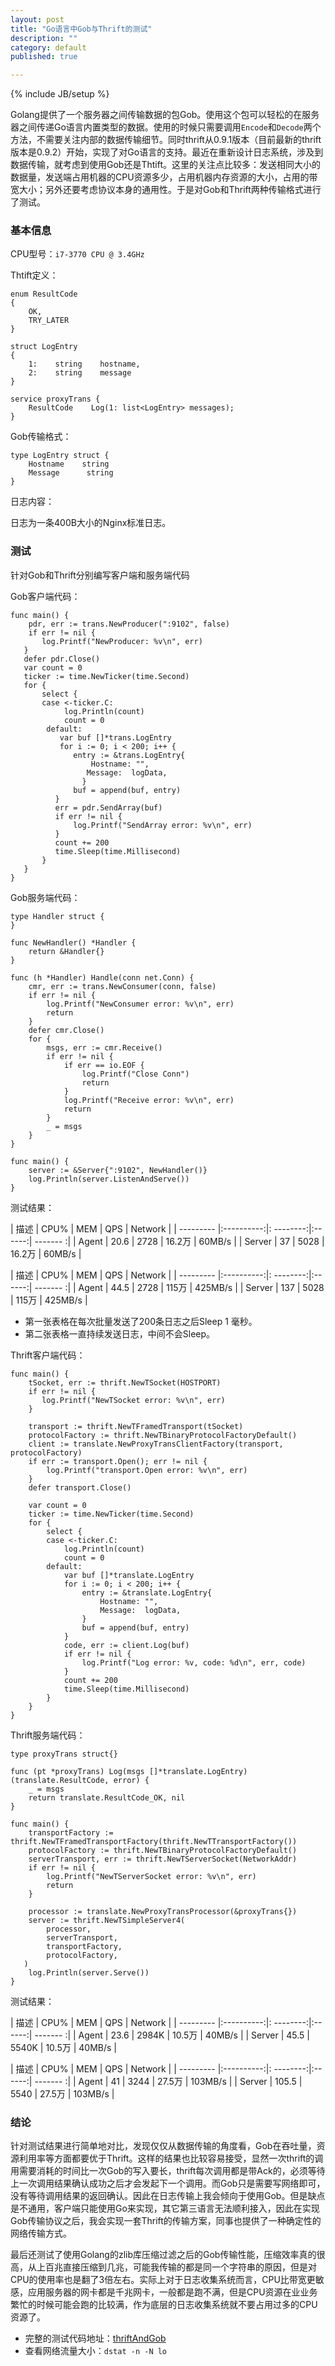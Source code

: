 ```yaml
---
layout: post
title: "Go语言中Gob与Thrift的测试"
description: ""
category: default
published: true

---
```

{% include JB/setup %}


Golang提供了一个服务器之间传输数据的包Gob。使用这个包可以轻松的在服务器之间传递Go语言内置类型的数据。使用的时候只需要调用`Encode`和`Decode`两个方法，不需要关注内部的数据传输细节。同时thrift从0.9.1版本（目前最新的thrift版本是0.9.2）开始，实现了对Go语言的支持。最近在重新设计日志系统，涉及到数据传输，就考虑到使用Gob还是Thtift。这里的关注点比较多：发送相同大小的数据量，发送端占用机器的CPU资源多少，占用机器内存资源的大小，占用的带宽大小；另外还要考虑协议本身的通用性。于是对Gob和Thrift两种传输格式进行了测试。

### 基本信息

CPU型号：`i7-3770 CPU @ 3.4GHz`

Thtift定义：

    enum ResultCode
    {
        OK,
        TRY_LATER
    }
    
    struct LogEntry
    {
        1:    string    hostname,
        2:    string    message
    }
    
    service proxyTrans {
        ResultCode    Log(1: list<LogEntry> messages);
    }
    
Gob传输格式：
    
    type LogEntry struct {
        Hostname    string
        Message      string
    }


日志内容：

日志为一条400B大小的Nginx标准日志。

### 测试
针对Gob和Thrift分别编写客户端和服务端代码

Gob客户端代码：

    func main() {
        pdr, err := trans.NewProducer(":9102", false)
        if err != nil {
	       log.Printf("NewProducer: %v\n", err)
	   }
	   defer pdr.Close()
	   var count = 0
	   ticker := time.NewTicker(time.Second)
	   for {
	       select {
	       case <-ticker.C:
                log.Println(count)
                count = 0
            default:
		       var buf []*trans.LogEntry
		       for i := 0; i < 200; i++ {
			      entry := &trans.LogEntry{
			          Hostname: "",
				     Message:  logData,
                    }
			      buf = append(buf, entry)
			  }
			  err = pdr.SendArray(buf)
			  if err != nil {
			      log.Printf("SendArray error: %v\n", err)
			  }
			  count += 200
			  time.Sleep(time.Millisecond)
		   }
	   }
    }

Gob服务端代码：

    type Handler struct {
    }

    func NewHandler() *Handler {
	    return &Handler{}
    }

    func (h *Handler) Handle(conn net.Conn) {
	    cmr, err := trans.NewConsumer(conn, false)
	    if err != nil {
		    log.Printf("NewConsumer error: %v\n", err)
		    return
	    }
	    defer cmr.Close()
	    for {
		    msgs, err := cmr.Receive()
		    if err != nil {
			    if err == io.EOF {
				    log.Printf("Close Conn")
				    return
			    }
			    log.Printf("Receive error: %v\n", err)
			    return
		    }
		    _ = msgs
	    }
    }

    func main() {
	    server := &Server{":9102", NewHandler()}
	    log.Println(server.ListenAndServe())
    }

测试结果：

| 描述     | CPU%  | MEM | QPS  | Network |
| --------- |:----------:|: --------:|:------:| ------- :|
| Agent  | 20.6 | 2728 | 16.2万 | 60MB/s |
| Server | 37    | 5028 | 16.2万 | 60MB/s |

| 描述     | CPU%  | MEM | QPS  | Network |
| --------- |:----------:|: --------:|:------:| ------- :|
| Agent  | 44.5 | 2728 | 115万 | 425MB/s |
| Server | 137  | 5028 | 115万 | 425MB/s |

* 第一张表格在每次批量发送了200条日志之后Sleep 1 毫秒。
* 第二张表格一直持续发送日志，中间不会Sleep。

Thrift客户端代码：

    func main() {
        tSocket, err := thrift.NewTSocket(HOSTPORT)
	    if err != nil {
		   log.Printf("NewTSocket error: %v\n", err)
	    }

	    transport := thrift.NewTFramedTransport(tSocket)
	    protocolFactory := thrift.NewTBinaryProtocolFactoryDefault()
	    client := translate.NewProxyTransClientFactory(transport, protocolFactory)
	    if err := transport.Open(); err != nil {
		    log.Printf("transport.Open error: %v\n", err)
	    }
	    defer transport.Close()

	    var count = 0
	    ticker := time.NewTicker(time.Second)
	    for {
		    select {
		    case <-ticker.C:
			    log.Println(count)
			    count = 0
		    default:
			    var buf []*translate.LogEntry
			    for i := 0; i < 200; i++ {
				    entry := &translate.LogEntry{
					    Hostname: "",
					    Message:  logData,
				    }
				    buf = append(buf, entry)
			    }
			    code, err := client.Log(buf)
			    if err != nil {
				    log.Printf("Log error: %v, code: %d\n", err, code)
			    }
			    count += 200
			    time.Sleep(time.Millisecond)
		    }
	    }
    }

Thrift服务端代码：

    type proxyTrans struct{}

    func (pt *proxyTrans) Log(msgs []*translate.LogEntry) (translate.ResultCode, error) {
	    _ = msgs
	    return translate.ResultCode_OK, nil
    }

    func main() {
	    transportFactory := thrift.NewTFramedTransportFactory(thrift.NewTTransportFactory())
	    protocolFactory := thrift.NewTBinaryProtocolFactoryDefault()
	    serverTransport, err := thrift.NewTServerSocket(NetworkAddr)
	    if err != nil {
		    log.Printf("NewTServerSocket error: %v\n", err)
		    return
	    }

	    processor := translate.NewProxyTransProcessor(&proxyTrans{})
	    server := thrift.NewTSimpleServer4(
	        processor, 
	        serverTransport,
	        transportFactory,
	        protocolFactory,
	   )
	    log.Println(server.Serve())
    }

测试结果：

| 描述     | CPU%  | MEM | QPS  | Network |
| --------- |:----------:|: --------:|:------:| ------- :|
| Agent  | 23.6 | 2984K | 10.5万 | 40MB/s |
| Server | 45.5 | 5540K | 10.5万 | 40MB/s |

| 描述     | CPU%  | MEM | QPS  | Network |
| --------- |:----------:|: --------:|:------:| ------- :|
| Agent  |  41     | 3244 | 27.5万 | 103MB/s |
| Server | 105.5 | 5540 | 27.5万 | 103MB/s |

### 结论

针对测试结果进行简单地对比，发现仅仅从数据传输的角度看，Gob在吞吐量，资源利用率等方面都要优于Thrift。这样的结果也比较容易接受，显然一次thrift的调用需要消耗的时间比一次Gob的写入要长，thrift每次调用都是带Ack的，必须等待上一次调用结果确认成功之后才会发起下一个调用。而Gob只是需要写网络即可，没有等待调用结果的返回确认。因此在日志传输上我会倾向于使用Gob。但是缺点是不通用，客户端只能使用Go来实现，其它第三语言无法顺利接入，因此在实现Gob传输协议之后，我会实现一套Thrift的传输方案，同事也提供了一种确定性的网络传输方式。

最后还测试了使用Golang的zlib库压缩过滤之后的Gob传输性能，压缩效率真的很高，从上百兆直接压缩到几兆，可能我传输的都是同一个字符串的原因，但是对CPU的使用率也是翻了3倍左右。实际上对于日志收集系统而言，CPU比带宽更敏感，应用服务器的网卡都是千兆网卡，一般都是跑不满，但是CPU资源在业业务繁忙的时候可能会跑的比较满，作为底层的日志收集系统就不要占用过多的CPU资源了。

* 完整的测试代码地址：[thriftAndGob](https://github.com/cloudaice/thriftAndGob)
* 查看网络流量大小：`dstat -n -N lo`
